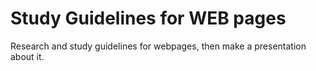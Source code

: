 # Study Guidelines for WEB pages

Research and study guidelines for webpages, then make a presentation about it.